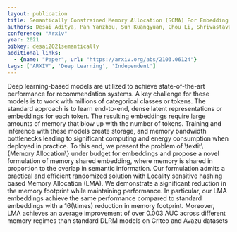 ```yaml
---
layout: publication
title: Semantically Constrained Memory Allocation (SCMA) For Embedding In Efficient Recommendation Systems
authors: Desai Aditya, Pan Yanzhou, Sun Kuangyuan, Chou Li, Shrivastava Anshumali
conference: "Arxiv"
year: 2021
bibkey: desai2021semantically
additional_links:
  - {name: "Paper", url: "https://arxiv.org/abs/2103.06124"}
tags: ['ARXIV', 'Deep Learning', 'Independent']
---
```

Deep learning-based models are utilized to achieve state-of-the-art performance for recommendation systems. A key challenge for these models is to work with millions of categorical classes or tokens. The standard approach is to learn end-to-end, dense latent representations or embeddings for each token. The resulting embeddings require large amounts of memory that blow up with the number of tokens. Training and inference with these models create storage, and memory bandwidth bottlenecks leading to significant computing and energy consumption when deployed in practice. To this end, we present the problem of \textit\\{Memory Allocation\\} under budget for embeddings and propose a novel formulation of memory shared embedding, where memory is shared in proportion to the overlap in semantic information. Our formulation admits a practical and efficient randomized solution with Locality sensitive hashing based Memory Allocation (LMA). We demonstrate a significant reduction in the memory footprint while maintaining performance. In particular, our LMA embeddings achieve the same performance compared to standard embeddings with a 16\(\times\) reduction in memory footprint. Moreover, LMA achieves an average improvement of over 0.003 AUC across different memory regimes than standard DLRM models on Criteo and Avazu datasets
